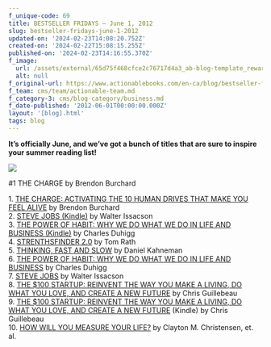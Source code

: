 ```yaml
---
f_unique-code: 69
title: BESTSELLER FRIDAYS – June 1, 2012
slug: bestseller-fridays-june-1-2012
updated-on: '2024-02-23T14:08:20.752Z'
created-on: '2024-02-22T15:08:15.255Z'
published-on: '2024-02-23T14:16:55.370Z'
f_image:
  url: /assets/external/65d75f468cfce2c76717d4a3_ab-blog-template_reward.jpeg
  alt: null
f_original-url: https://www.actionablebooks.com/en-ca/blog/bestseller-fridays-june-1-2012/
f_team: cms/team/actionable-team.md
f_category-3: cms/blog-category/business.md
f_date-published: '2012-06-01T00:00:00.000Z'
layout: '[blog].html'
tags: blog
---
```


**It’s officially June, and we’ve got a bunch of titles that are sure to inspire your summer reading list!**

![](/assets/external/65d35b7c4737d0e920c743d2_175860884.jpeg)

#1 THE CHARGE by Brendon Burchard

1\. [THE CHARGE: ACTIVATING THE 10 HUMAN DRIVES THAT MAKE YOU FEEL ALIVE](http://www.amazon.com/gp/product/1451667531/ref=as_li_qf_sp_asin_il_tl?ie=UTF8&tag=gooseducmedi-20&linkCode=as2&camp=1789&creative=9325&creativeASIN=1451667531) by Brendon Burchard  
2\. [STEVE JOBS (Kindle)](http://www.amazon.com/gp/product/B004W2UBYW/ref=as_li_qf_sp_asin_il_tl?ie=UTF8&tag=gooseducmedi-20&linkCode=as2&camp=1789&creative=9325&creativeASIN=B004W2UBYW) by Walter Issacson  
3\. [THE POWER OF HABIT: WHY WE DO WHAT WE DO IN LIFE AND BUSINESS (Kindle)](http://www.amazon.com/gp/product/B0055PGUYU/ref=as_li_qf_sp_asin_il_tl?ie=UTF8&tag=gooseducmedi-20&linkCode=as2&camp=1789&creative=9325&creativeASIN=B0055PGUYU) by Charles Duhigg  
4\. [STRENTHSFINDER 2.0](http://www.amazon.com/gp/product/159562015X/ref=as_li_qf_sp_asin_il_tl?ie=UTF8&tag=gooseducmedi-20&linkCode=as2&camp=1789&creative=9325&creativeASIN=159562015X) by Tom Rath  
5\. [THINKING, FAST AND SLOW](http://www.amazon.com/gp/product/0374275637/ref=as_li_qf_sp_asin_il_tl?ie=UTF8&tag=gooseducmedi-20&linkCode=as2&camp=1789&creative=9325&creativeASIN=0374275637) by Daniel Kahneman  
6\. [THE POWER OF HABIT: WHY WE DO WHAT WE DO IN LIFE AND BUSINESS](http://www.amazon.com/gp/product/1400069289/ref=as_li_qf_sp_asin_il_tl?ie=UTF8&tag=gooseducmedi-20&linkCode=as2&camp=1789&creative=9325&creativeASIN=1400069289) by Charles Duhigg  
7\. [STEVE JOBS](http://www.amazon.com/gp/product/1451648537/ref=as_li_qf_sp_asin_il_tl?ie=UTF8&tag=gooseducmedi-20&linkCode=as2&camp=1789&creative=9325&creativeASIN=1451648537) by Walter Issacson  
8\. [THE $100 STARTUP: REINVENT THE WAY YOU MAKE A LIVING, DO WHAT YOU LOVE, AND CREATE A NEW FUTURE](http://www.amazon.com/gp/product/0307951529/ref=as_li_qf_sp_asin_il_tl?ie=UTF8&tag=gooseducmedi-20&linkCode=as2&camp=1789&creative=9325&creativeASIN=0307951529) by Chris Guillebeau  
9\. [THE $100 STARTUP: REINVENT THE WAY YOU MAKE A LIVING, DO WHAT YOU LOVE, AND CREATE A NEW FUTURE](http://www.amazon.com/gp/product/B0067TGSOK/ref=as_li_qf_sp_asin_il_tl?ie=UTF8&tag=gooseducmedi-20&linkCode=as2&camp=1789&creative=9325&creativeASIN=B0067TGSOK) (Kindle) by Chris Guillebeau  
10\. [HOW WILL YOU MEASURE YOUR LIFE?](http://www.amazon.com/gp/product/0062102419/ref=as_li_qf_sp_asin_il_tl?ie=UTF8&tag=gooseducmedi-20&linkCode=as2&camp=1789&creative=9325&creativeASIN=0062102419) by Clayton M. Christensen, et. al.

